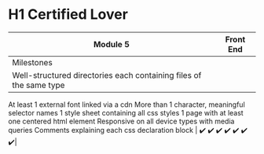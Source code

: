# H1 Certified Lover

| Module 5 | Front End |
|--------- | ------------|
| Milestones |
| Well-structured directories each containing files of the same type
At least 1 external font linked via a cdn
More than 1 character, meaningful selector names
1 style sheet containing all css styles
1 page with at least one centered html element
Responsive on all device types with media queries
Comments explaining each css declaration block | :heavy_check_mark:
:heavy_check_mark: :heavy_check_mark:
:heavy_check_mark:
:heavy_check_mark:
:heavy_check_mark:
:heavy_check_mark:|


